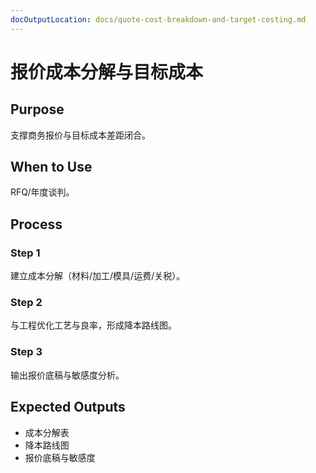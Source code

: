 ```yaml
---
docOutputLocation: docs/quote-cost-breakdown-and-target-costing.md
---
```


# 报价成本分解与目标成本

## Purpose

支撑商务报价与目标成本差距闭合。

## When to Use

RFQ/年度谈判。

## Process

### Step 1

建立成本分解（材料/加工/模具/运费/关税）。

### Step 2

与工程优化工艺与良率，形成降本路线图。

### Step 3

输出报价底稿与敏感度分析。

## Expected Outputs

- 成本分解表
- 降本路线图
- 报价底稿与敏感度
